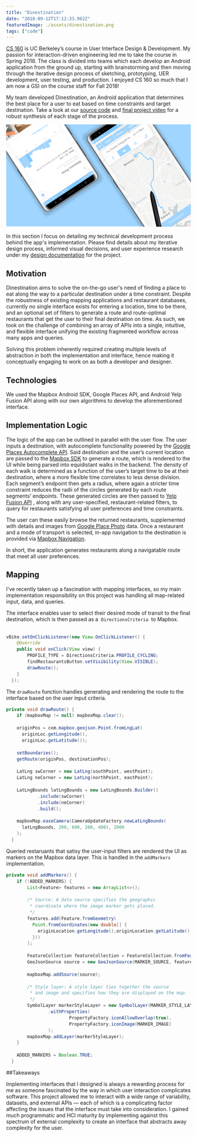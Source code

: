 ```yaml
---
title: "Dinestination"
date: "2018-09-12T17:12:33.962Z"
featuredImage: ./assets/dinestination.png
tags: ["code"]
---
```


<a href="https://www2.eecs.berkeley.edu/Courses/CS160/" target="_blank" class="matcha">CS 160</a>
is UC Berkeley’s course in User Interface Design & Development. My passion for interaction-driven engineering led me to take the course in Spring 2018. The class is divided into teams which each develop an Android application from the ground up, starting with brainstorming and then moving through the iterative design process of sketching, prototyping, UER development, user testing, and production. I enjoyed CS 160 so much that I am now a GSI on the course staff for Fall 2018!

My team developed Dinestination, an Android application that determines the best place for a user to eat based on time constraints and target destination. Take a look at our
<a href="https://github.com/adrianababakanian/busybears/" target="_blank" class="matcha">source code</a>
and
<a href="https://youtu.be/id0EGZajkS4" target="_blank" class="matcha">final project video</a>
for a robust synthesis of each stage of the process.

![Dinestination](./assets/dinestination.png)

In this section I focus on detailing my technical development process behind the app's implementation. Please find details about my iterative design process, informed visual decisions, and user experience research under my <a href="https://adrianababakanian.io/design/dinestination" target="_blank" class="matcha">design documentation</a> for the project.

## Motivation
Dinestination aims to solve the on-the-go user's need of finding a place to eat along the way to a particular destination under a time constraint. Despite the robustness of existing mapping applications and restaurant databases, currently no single interface exists for entering a location, time to be there, and an optional set of filters to generate a route and route-optimal restaurants that get the user to their final destination on time. As such, we took on the challenge of combining an array of APIs into a single, intuitive, and flexible interface unifying the existing fragmented workflow across many apps and queries.

Solving this problem inherently required creating multiple levels of abstraction in both the implementation and interface, hence making it conceptually engaging to work on as both a developer and designer.

## Technologies

We used the Mapbox Android SDK, Google Places API, and Android Yelp Fusion API along with our own algorithms to develop the aforementioned interface.

## Implementation Logic
The logic of the app can be outlined in parallel with the user flow. The user inputs a destination, with autocomplete functionality powered by the
<a href="https://developers.google.com/places/web-service/autocomplete" target="_blank" class="matcha">Google Places Autocomplete API</a>.
Said destination and the user’s current location are passed to the
<a href="https://www.mapbox.com/mobile/" target="_blank" class="matcha">Mapbox SDK</a>
to generate a route, which is rendered to the UI while being parsed into equidistant walks in the backend. The density of each walk is determined as a function of the user’s target time to be at their destination, where a more flexible time correlates to less dense division. Each segment’s endpoint then gets a radius, where again a stricter time constraint reduces the radii of the circles generated by each route segments’ endpoints. These generated circles are then passed to
<a href="https://www.yelp.com/fusion" target="_blank" class="matcha">Yelp Fusion API</a>
, along with any user-specified, restaurant-related filters, to query for restaurants satisfying all user preferences and time constraints.

The user can these easily browse the returned restaurants, supplemented with details and images from
<a href="https://developers.google.com/places/web-service/photos" target="_blank" class="matcha">Google Place Photo</a>
data. Once a restaurant and a mode of transport is selected, in-app navigation to the destination is provided via
<a href="https://www.mapbox.com/navigation/" target="_blank" class="matcha">Mapbox Navigation</a>.

In short, the application generates restaurants along a navigatable route that meet all user preferences.

## Mapping
I've recently taken up a fascination with mapping interfaces, so my main implementation responsibility on this project was handling all map-related input, data, and queries.

The interface enables user to select their desired mode of transit to the final destination, which is then passed as a &nbsp;```DirectionsCriteria```&nbsp; to Mapbox.


```java

vBike.setOnClickListener(new View.OnClickListener() {
    @Override
    public void onClick(View view) {
        PROFILE_TYPE = DirectionsCriteria.PROFILE_CYCLING;
        findRestaurantsButton.setVisibility(View.VISIBLE);
        drawRoute();
    }
  });
```

The ```drawRoute``` function handles generating and rendering the route to the interface based on the user input criteria.

```java
private void drawRoute() {
    if (mapboxMap != null) mapboxMap.clear();

    originPos = com.mapbox.geojson.Point.fromLngLat(
      originLoc.getLongitude(),
      originLoc.getLatitude());

    setBoundaries();
    getRoute(originPos, destinationPos);

    LatLng swCorner = new LatLng(southPoint, westPoint);
    LatLng neCorner = new LatLng(northPoint, eastPoint);

    LatLngBounds latLngBounds = new LatLngBounds.Builder()
            .include(swCorner)
            .include(neCorner)
            .build();

    mapboxMap.easeCamera(CameraUpdateFactory.newLatLngBounds(
      latLngBounds, 200, 600, 200, 400), 2000
    );
  }
```

Queried restaruants that satisy the user-input filters are rendered the UI as markers on the Mapbox data layer. This is handled in the ```addMarkers``` implementation.

```java
private void addMarkers() {
    if (!ADDED_MARKERS) {
        List<Feature> features = new ArrayList<>();

        /* Source: A data source specifies the geographic
         * coordinate where the image marker gets placed.
         */
        features.add(Feature.fromGeometry(
          Point.fromCoordinates(new double[] {
            originLocation.getLongitude(),originLocation.getLatitude()
          }))
        );

        FeatureCollection featureCollection = FeatureCollection.fromFeatures(features);
        GeoJsonSource source = new GeoJsonSource(MARKER_SOURCE, featureCollection);

        mapboxMap.addSource(source);

        /* Style layer: A style layer ties together the source
         * and image and specifies how they are displayed on the map.
         */
        SymbolLayer markerStyleLayer = new SymbolLayer(MARKER_STYLE_LAYER, MARKER_SOURCE)
                .withProperties(
                        PropertyFactory.iconAllowOverlap(true),
                        PropertyFactory.iconImage(MARKER_IMAGE)
                );
        mapboxMap.addLayer(markerStyleLayer);
    }

    ADDED_MARKERS = Boolean.TRUE;
  }
```

##Takeaways

Implementing interfaces that I designed  is always a rewarding process for me as someone fascinated by the way in which user interaction complicates software. This project allowed me to interact with a wide range of variability, datasets, and external APIs &mdash; each of which is a complicating factor affecting the issues that the interface must take into consideration. I gained much programmatic and HCI maturity by implementing against this spectrum of external complexity to create an interface that abstracts away complexity for the user.
